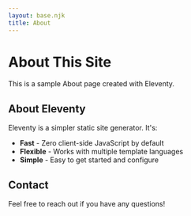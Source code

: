 ```yaml
---
layout: base.njk
title: About
---
```


# About This Site

This is a sample About page created with Eleventy.

## About Eleventy

Eleventy is a simpler static site generator. It's:

- **Fast** - Zero client-side JavaScript by default
- **Flexible** - Works with multiple template languages
- **Simple** - Easy to get started and configure

## Contact

Feel free to reach out if you have any questions!
